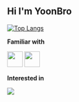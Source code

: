## Hi I'm YoonBro

[![Top Langs](https://github-readme-stats.vercel.app/api/top-langs/?username=yoonB-dev&layout=compact)](https://github.com/anuraghazra/github-readme-stats) 
</div>

**Familiar with**

<a href="https://unity.com/kr/"><img src="https://img.shields.io/badge/unity-000000?style=for-the-badge&logo=unity&logoColor=#FFFFFF" height="36"/></a>
<a href="https://www.unrealengine.com/ko/unreal-engine-5?gad_source=1&gclid=CjwKCAjw88yxBhBWEiwA7cm6pVC4OzBtRJSV7EU2I1qjXyfH6u7GmKjrjZkU5D4Kh2nrMeHb57O2rBoCAzgQAvD_BwE"><img src="https://img.shields.io/badge/unreal-000000?style=for-the-badge&logo=unrealengine&logoColor=#0E1128" height="36"/></a>

**Interested in**

<img src="https://github-readme-stats.vercel.app/api?username=yoonB-dev&show_icons=true"/>
